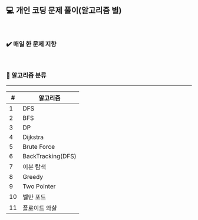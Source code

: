 ## :computer: 개인 코딩 문제 풀이(알고리즘 별)   
</br>

### :heavy_check_mark: 매일 한 문제 지향   

</br>

### :pushpin: 알고리즘 분류
****
| # | 알고리즘 | 
|---|---|
| 1 | DFS |
| 2 | BFS |
| 3 | DP |
| 4 | Dijkstra |
| 5 | Brute Force |
| 6 | BackTracking(DFS) |
| 7 | 이분 탐색 |
| 8 | Greedy |
| 9 | Two Pointer |
| 10 | 벨만 포드 |
| 11 | 플로이드 와샬 |
